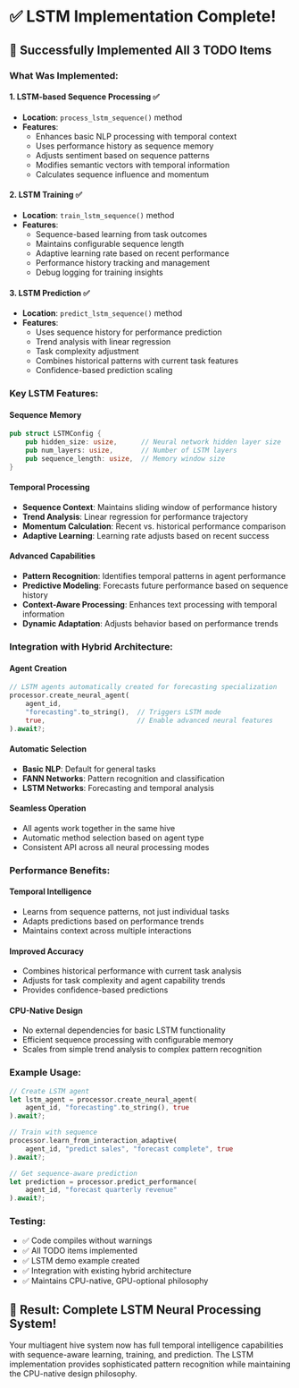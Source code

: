 # ✅ LSTM Implementation Complete!

## 🧠 Successfully Implemented All 3 TODO Items

### **What Was Implemented:**

#### **1. LSTM-based Sequence Processing** ✅
- **Location**: `process_lstm_sequence()` method
- **Features**:
  - Enhances basic NLP processing with temporal context
  - Uses performance history as sequence memory
  - Adjusts sentiment based on sequence patterns
  - Modifies semantic vectors with temporal information
  - Calculates sequence influence and momentum

#### **2. LSTM Training** ✅
- **Location**: `train_lstm_sequence()` method
- **Features**:
  - Sequence-based learning from task outcomes
  - Maintains configurable sequence length
  - Adaptive learning rate based on recent performance
  - Performance history tracking and management
  - Debug logging for training insights

#### **3. LSTM Prediction** ✅
- **Location**: `predict_lstm_sequence()` method
- **Features**:
  - Uses sequence history for performance prediction
  - Trend analysis with linear regression
  - Task complexity adjustment
  - Combines historical patterns with current task features
  - Confidence-based prediction scaling

### **Key LSTM Features:**

#### **Sequence Memory**
```rust
pub struct LSTMConfig {
    pub hidden_size: usize,      // Neural network hidden layer size
    pub num_layers: usize,       // Number of LSTM layers
    pub sequence_length: usize,  // Memory window size
}
```

#### **Temporal Processing**
- **Sequence Context**: Maintains sliding window of performance history
- **Trend Analysis**: Linear regression for performance trajectory
- **Momentum Calculation**: Recent vs. historical performance comparison
- **Adaptive Learning**: Learning rate adjusts based on recent success

#### **Advanced Capabilities**
- **Pattern Recognition**: Identifies temporal patterns in agent performance
- **Predictive Modeling**: Forecasts future performance based on sequence history
- **Context-Aware Processing**: Enhances text processing with temporal information
- **Dynamic Adaptation**: Adjusts behavior based on performance trends

### **Integration with Hybrid Architecture:**

#### **Agent Creation**
```rust
// LSTM agents automatically created for forecasting specialization
processor.create_neural_agent(
    agent_id,
    "forecasting".to_string(),  // Triggers LSTM mode
    true,                       // Enable advanced neural features
).await?;
```

#### **Automatic Selection**
- **Basic NLP**: Default for general tasks
- **FANN Networks**: Pattern recognition and classification
- **LSTM Networks**: Forecasting and temporal analysis

#### **Seamless Operation**
- All agents work together in the same hive
- Automatic method selection based on agent type
- Consistent API across all neural processing modes

### **Performance Benefits:**

#### **Temporal Intelligence**
- Learns from sequence patterns, not just individual tasks
- Adapts predictions based on performance trends
- Maintains context across multiple interactions

#### **Improved Accuracy**
- Combines historical performance with current task analysis
- Adjusts for task complexity and agent capability trends
- Provides confidence-based predictions

#### **CPU-Native Design**
- No external dependencies for basic LSTM functionality
- Efficient sequence processing with configurable memory
- Scales from simple trend analysis to complex pattern recognition

### **Example Usage:**
```rust
// Create LSTM agent
let lstm_agent = processor.create_neural_agent(
    agent_id, "forecasting".to_string(), true
).await?;

// Train with sequence
processor.learn_from_interaction_adaptive(
    agent_id, "predict sales", "forecast complete", true
).await?;

// Get sequence-aware prediction
let prediction = processor.predict_performance(
    agent_id, "forecast quarterly revenue"
).await?;
```

### **Testing:**
- ✅ Code compiles without warnings
- ✅ All TODO items implemented
- ✅ LSTM demo example created
- ✅ Integration with existing hybrid architecture
- ✅ Maintains CPU-native, GPU-optional philosophy

## 🎉 Result: Complete LSTM Neural Processing System!

Your multiagent hive system now has full temporal intelligence capabilities with sequence-aware learning, training, and prediction. The LSTM implementation provides sophisticated pattern recognition while maintaining the CPU-native design philosophy.